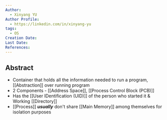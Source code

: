 ```yaml
---
Author:
  - Xinyang YU
Author Profile:
  - https://linkedin.com/in/xinyang-yu
tags:
  - OS
Creation Date: 
Last Date: 
References:
---
```

## Abstract
- Container that holds all the information needed to run a program, [[Abstraction]] over running program
- 2 Components - [[Address Space]], [[Process Control Block (PCB)]]
- Has the [[User IDentification (UID)]] of the person who started it & Working [[Directory]]
- [[Process]] ***usually*** don't share [[Main Memory]] among themselves for isolation purposes